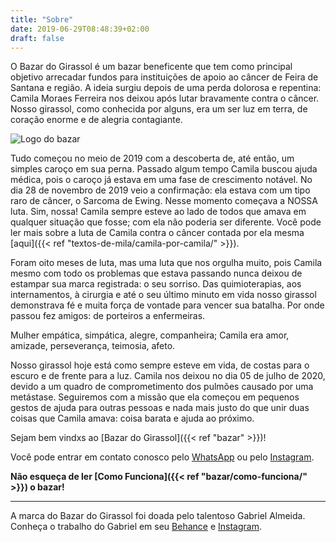 ```yaml
---
title: "Sobre"
date: 2019-06-29T08:48:39+02:00
draft: false
---
```


O Bazar do Girassol é um bazar beneficente que tem como principal objetivo arrecadar fundos para instituições de apoio ao câncer de Feira de Santana e região. A ideia surgiu depois de uma perda dolorosa e repentina: Camila Moraes Ferreira nos deixou após lutar bravamente contra o câncer. Nosso girassol, como conhecida por alguns, era um ser luz em terra, de coração enorme e de alegria contagiante.

![Logo do bazar](/img/logo.png)

Tudo começou no meio de 2019 com a descoberta de, até então, um simples caroço em sua perna. Passado algum tempo Camila buscou ajuda médica, pois o caroço já estava em uma fase de crescimento notável. No dia 28 de novembro de 2019 veio a confirmação: ela estava com um tipo raro de câncer, o Sarcoma de Ewing. Nesse momento começava a NOSSA luta. Sim, nossa! Camila sempre esteve ao lado de todos que amava em qualquer situação que fosse; com ela não poderia ser diferente. Você pode ler mais sobre a luta de Camila contra o câncer contada por ela mesma [aqui]({{< ref "textos-de-mila/camila-por-camila/" >}}).

Foram oito meses de luta, mas uma luta que nos orgulha muito, pois Camila mesmo com todo os problemas que estava passando nunca deixou de estampar sua marca registrada: o seu sorriso. Das quimioterapias, aos internamentos, à cirurgia e até o seu último minuto em vida nosso girassol demonstrava fé e muita força de vontade para vencer sua batalha. Por onde passou fez amigos: de porteiros a enfermeiras.

Mulher empática, simpática, alegre, companheira; Camila era amor, amizade, perseverança, teimosia, afeto.

Nosso girassol hoje está como sempre esteve em vida, de costas para o escuro e de frente para a luz. Camila nos deixou no dia 05 de julho de 2020, devido a um quadro de comprometimento dos pulmões causado por uma metástase. Seguiremos com a missão que ela começou em pequenos gestos de ajuda para outras pessoas e nada mais justo do que unir duas coisas que Camila amava: coisa barata e ajuda ao próximo.

Sejam bem vindxs ao [Bazar do Girassol]({{< ref "bazar" >}})!

Você pode entrar em contato conosco pelo [WhatsApp](https://web.whatsapp.com/send?phone=557583216629)
ou pelo [Instagram](https://www.instagram.com/bazardogirassol_).

**Não esqueça de ler [Como Funciona]({{< ref "bazar/como-funciona/" >}}) o bazar!**

---

A marca do Bazar do Girassol foi doada pelo talentoso Gabriel Almeida.
Conheça o trabalho do Gabriel em seu [Behance](https://www.behance.net/gabrielalmeidadsg)
e [Instagram](https://www.instagram.com/gabrielalmeidadsg/).
